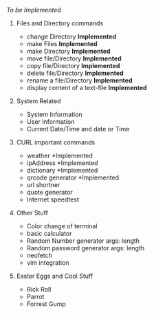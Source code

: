 *To be Implemented*

1. Files and Directory commands
    - change Directory  **Implemented**
    - make Files        **Implemented**
    - make Directory    **Implemented**
    - move file/Directory   **Implemented**
    - copy file/Directory   **Implemented**
    - delete file/Directory **Implemented**
    - rename a file/Directory   **Implemented**
    - display content of a text-file    **Implemented**

2. System Related
    - System Information
    - User Information
    - Current Date/Time and date or Time

3. CURL important commands
    - weather *Implemented
    - ipAddress *Implemented
    - dictionary *Implemented
    - qrcode generator *Implemented
    - url shortner
    - quote generator
    - Internet speedtest

4. Other Stuff
    - Color change of terminal
    - basic calculator
    - Random Number generator args: length
    - Random password generator args: length
    - neofetch
    - vim integration

5. Easter Eggs and Cool Stuff
    - Rick Roll
    - Parrot
    - Forrest Gump

